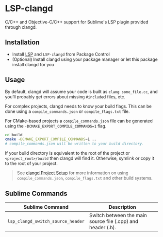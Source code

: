 # LSP-clangd

C/C++ and Objective-C/C++ support for Sublime's LSP plugin provided through clangd.

## Installation

- Install [LSP](https://packagecontrol.io/packages/LSP) and `LSP-clangd` from Package Control
- (Optional) Install clangd using your package manager or let this package install clangd for you

## Usage

By default, clangd will assume your code is built as `clang some_file.cc`, and you’ll probably get errors about missing `#include`d files, etc.

For complex projects, clangd needs to know your build flags. This can be done using a `compile_commands.json` or `compile_flags.txt` file.

For CMake-based projects a `compile_commands.json` file can be generated using the `-DCMAKE_EXPORT_COMPILE_COMMANDS=1` flag.

```bash
cd build
cmake -DCMAKE_EXPORT_COMPILE_COMMANDS=1 ..
# compile_commands.json will be written to your build directory.
```

If your build directory is equivalent to the root of the project or `<project_root>/build` then clangd will find it. Otherwise, symlink or copy it to the root of your project.

> See [clangd Project Setup](https://clangd.llvm.org/installation#project-setup) for more information on using `compile_commands.json`, `compile_flags.txt` and other build systems.

## Sublime Commands

| Sublime Command                 | Description                                                 |
| ------------------------------- | ----------------------------------------------------------- |
| `lsp_clangd_switch_source_header` | Switch between the main source file (.cpp) and header (.h). |
